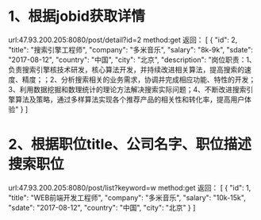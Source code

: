 # 1、根据jobid获取详情
url:47.93.200.205:8080/post/detail?id=2
method:get
返回：
[
    {
        "id": 2,
        "title": "搜索引擎工程师",
        "company": "多米音乐",
        "salary": "8k-9k",
        "sdate": "2017-08-12",
        "country": "中国",
        "city": "北京",
        "description": "岗位职责：1、负责搜索引擎核技术研发，核心算法开发，并持续改进相关算法，提高搜索的速度、精度；；2、分析搜索相关的业务需求，协调并完成相应功能、特性的开发；3、利用数据挖掘和数理统计的理论方法解决搜索实际问题；4、不断改进搜索引擎算法及策略，通过多样算法实现各个推荐产品的相关性和转化率，提高用户体验"
    }
]
# 2、根据职位title、公司名字、职位描述搜索职位
url:47.93.200.205:8080/post/list?keyword=w
method:get
返回：
[
    {
        "id": 1,
        "title": "WEB前端开发工程师",
        "company": "多米音乐",
        "salary": "10k-15k",
        "sdate": "2017-08-12",
        "country": "中国",
        "city": "北京"
    }
]
